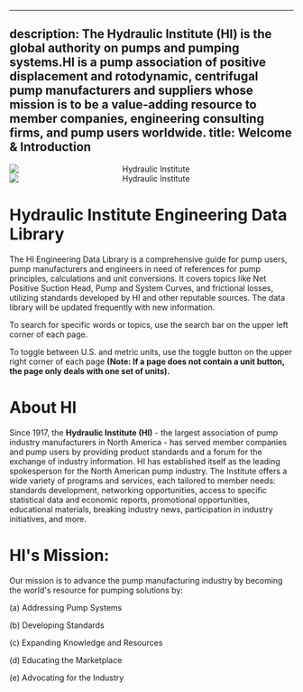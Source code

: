 -----
description: The Hydraulic Institute (HI) is the global authority on pumps and pumping systems.HI is a pump association of positive displacement and rotodynamic, centrifugal pump manufacturers and suppliers whose mission is to be a value-adding resource to member companies, engineering consulting firms, and pump users worldwide.
title: Welcome & Introduction
-----
<!-- Display on tablet and up> -->
<section class="is-hidden-mobile" style='text-align:center;'>
    <img alt='Hydraulic Institute' src='/images/banner-1170.jpg' style='min-width:100%'/>
</section>
<!-- Display on mobile only -->
<section class='is-hidden-tablet' style='text-align:center;'>
    <img alt='Hydraulic Institute' src='/images/banner-300.jpg' style='min-width:100%'/>
</section>

# Hydraulic Institute Engineering Data Library
The HI Engineering Data Library is a comprehensive guide for pump users, pump manufacturers and engineers in need of references for pump principles, 
calculations and unit conversions. It covers topics like Net Positive Suction Head, Pump and System Curves, and frictional losses, utilizing standards developed by
HI and other reputable sources. The data library will be updated frequently with new information.

To search for specific words or topics, use the search bar on the upper left corner of each page. 

To toggle between U.S. and metric units, use the toggle button on the upper right corner of each page **(Note: If a page does not contain a unit button, the page only deals with one set of units).**

<units us = "This page is currently set to U.S. customary units." metric = "This page is currently set to metric units."/>

# About HI
Since 1917, the **Hydraulic Institute (HI)** - the largest association of pump industry manufacturers in North America - has served member companies and pump users by
providing product standards and a forum for the exchange of industry information. HI has established itself as the leading spokesperson for the North American pump 
industry. The Institute offers a wide variety of programs and services, each tailored to member needs: standards development, networking opportunities, access to 
specific statistical data and economic reports, promotional opportunities, educational materials, breaking industry news, participation in industry initiatives, and more.  


# HI's Mission:
Our mission is to advance the pump manufacturing industry by becoming the world's resource for pumping solutions by:

(a) Addressing Pump Systems

(b) Developing Standards

(c) Expanding Knowledge and Resources

(d) Educating the Marketplace

(e) Advocating for the Industry
